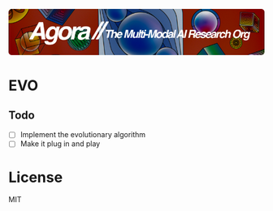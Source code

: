 [![Multi-Modality](agorabanner.png)](https://discord.gg/qUtxnK2NMf)

# EVO


## Todo
- [ ] Implement the evolutionary algorithm
- [ ] Make it plug in and play

# License
MIT
